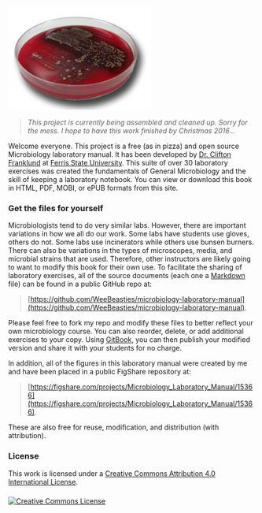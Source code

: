 
![Blood agar](/assets/blood.jpg)

>_This project is currently being assembled and cleaned up. Sorry for the mess. I hope to have this work finished by Christmas 2016..._

Welcome everyone. This project is a free (as in pizza) and open source Microbiology laboratory manual. It has been developed by [Dr. Clifton Franklund](http://franklund-micro.com) at [Ferris State University](http://www.ferris.edu). This suite of over 30 laboratory exercises was created the fundamentals of General Microbiology and the skill of keeping a laboratory notebook. You can view or download this book in HTML, PDF, MOBI, or ePUB formats from this site.

### Get the files for yourself

Microbiologists tend to do very similar labs. However, there are important variations in how we all do our work. Some labs have students use gloves, others do not. Some labs use incinerators while others use bunsen burners. There can also be variations in the types of microscopes, media, and microbial strains that are used. Therefore, other instructors are likely going to want to modify this book for their own use.  To facilitate the sharing of laboratory exercises, all of the source documents (each one a [Markdown](https://daringfireball.net/projects/markdown/) file) can be found in a public GitHub repo at:


>[https://github.com/WeeBeasties/microbiology-laboratory-manual](https://github.com/WeeBeasties/microbiology-laboratory-manual). 


Please feel free to fork my repo and modify these files to better reflect your own microbiology course. You can also reorder, delete, or add additional exercises to your copy. Using [GitBook](http://www.gitbook.com), you can then publish your modified version and share it with your students for no charge.

In addition, all of the figures in this laboratory manual were created by me and have been placed in a public FigShare repository at:

>[https://figshare.com/projects/Microbiology_Laboratory_Manual/15366](https://figshare.com/projects/Microbiology_Laboratory_Manual/15366). 

These are also free for reuse, modification, and distribution (with attribution).

### License
This work is licensed under a <a rel="license" href="http://creativecommons.org/licenses/by/4.0/">Creative Commons Attribution 4.0 International License</a>.
<br /><br />
<a rel="license" href="http://creativecommons.org/licenses/by/4.0/"><img alt="Creative Commons License" align="middle" style="border-width:0" src="https://i.creativecommons.org/l/by/4.0/88x31.png" /></a>


